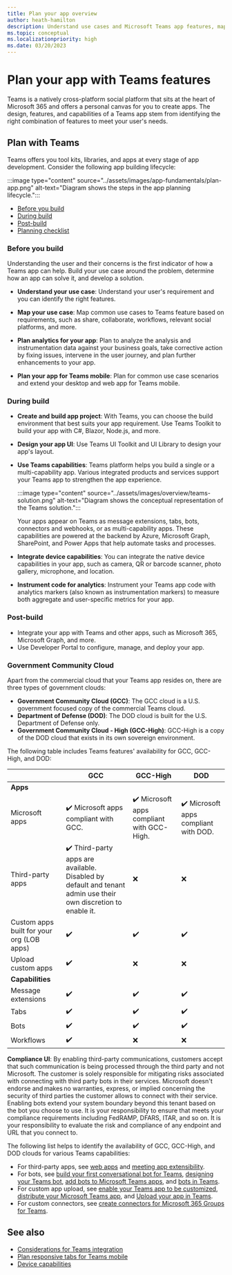 ```yaml
---
title: Plan your app overview
author: heath-hamilton
description: Understand use cases and Microsoft Teams app features, map use cases, and plan responsive tabs for mobile. Learn about Teams features, availability, and app supports for GCC, GCC-High, and DOD.
ms.topic: conceptual
ms.localizationpriority: high
ms.date: 03/20/2023
---
```


# Plan your app with Teams features

 Teams is a natively cross-platform social platform that sits at the heart of Microsoft 365 and offers a personal canvas for you to create apps. The design, features, and capabilities of a Teams app stem from identifying the right combination of features to meet your user's needs.

## Plan with Teams

Teams offers you tool kits, libraries, and apps at every stage of app development. Consider the following app building lifecycle:

:::image type="content" source="../assets/images/app-fundamentals/plan-app.png" alt-text="Diagram shows the steps in the app planning lifecycle.":::

* [Before you build](#before-you-build)
* [During build](#during-build)
* [Post-build](#post-build)
* [Planning checklist](../concepts/design/planning-checklist.md)

### Before you build

Understanding the user and their concerns is the first indicator of how a Teams app can help. Build your use case around the problem, determine how an app can solve it, and develop a solution.

* **Understand your use case**: Understand your user's requirement and you can identify the right features.

* **Map your use case**: Map common use cases to Teams feature based on requirements, such as share, collaborate, workflows, relevant social platforms, and more.

* **Plan analytics for your app**: Plan to analyze the analysis and instrumentation data against your business goals, take corrective action by fixing issues, intervene in the user journey, and plan further enhancements to your app.

* **Plan your app for Teams mobile**: Plan for common use case scenarios and extend your desktop and web app for Teams mobile.

### During build

* **Create and build app project**: With Teams, you can choose the build environment that best suits your app requirement. Use Teams Toolkit to build your app with C#, Blazor, Node.js, and more.

* **Design your app UI**: Use Teams UI Toolkit and UI Library to design your app's layout.

* **Use Teams capabilities**: Teams platform helps you build a single or a multi-capability app. Various integrated products and services support your Teams app to strengthen the app experience.

    :::image type="content" source="../assets/images/overview/teams-solution.png" alt-text="Diagram shows the conceptual representation of the Teams solution.":::

    Your apps appear on Teams as message extensions, tabs, bots, connectors and webhooks, or as multi-capability apps. These capabilities are powered at the backend by Azure, Microsoft Graph, SharePoint, and Power Apps that help automate tasks and processes.

* **Integrate device capabilities**: You can integrate the native device capabilities in your app, such as camera, QR or barcode scanner, photo gallery, microphone, and location.

* **Instrument code for analytics**: Instrument your Teams app code with analytics markers (also known as instrumentation markers) to measure both aggregate and user-specific metrics for your app.

### Post-build

* Integrate your app with Teams and other apps, such as Microsoft 365, Microsoft Graph, and more.
* Use Developer Portal to configure, manage, and deploy your app.

### Government Community Cloud

Apart from the commercial cloud that your Teams app resides on, there are three types of government clouds:

* **Government Community Cloud (GCC)**: The GCC cloud is a U.S. government focused copy of the commercial Teams cloud.
* **Department of Defense (DOD)**: The DOD cloud is built for the U.S. Department of Defense only.
* **Government Community Cloud - High (GCC-High)**: GCC-High is a copy of the DOD cloud that exists in its own sovereign environment.

The following table includes Teams features' availability for GCC, GCC-High, and DOD:

| &nbsp; | GCC | GCC-High | DOD |
|-------------|---------|---|---|
| **Apps** | &nbsp; | &nbsp; | &nbsp; |
| Microsoft apps | ✔️ Microsoft apps compliant with GCC. | ✔️ Microsoft apps compliant with GCC-High. | ✔️ Microsoft apps compliant with DOD. |
| Third-party apps | ✔️ Third-party apps are available. Disabled by default and tenant admin use their own discretion to enable it. | ❌ | ❌ |
| Custom apps built for your org (LOB apps)| ✔️ | ✔️ | ✔️ |
| Upload custom apps | ✔️ | ❌ | ❌ |
| **Capabilities** | &nbsp; | &nbsp; | &nbsp; |
| Message extensions | ✔️ | ✔️ | ✔️ |
| Tabs | ✔️ | ✔️ | ✔️ |
| Bots | ✔️ | ✔️ | ✔️ |
| Workflows | ✔️ | ❌ | ❌ |

**Compliance UI**: By enabling third-party communications, customers accept that such communication is being processed through the third party and not Microsoft. The customer is solely responsible for mitigating risks associated with connecting with third party bots in their services. Microsoft doesn't endorse and makes no warranties, express, or implied concerning the security of third parties the customer allows to connect with their service. Enabling bots extend your system boundary beyond this tenant based on the bot you choose to use. It is your responsibility to ensure that meets your compliance requirements including FedRAMP, DFARS, ITAR, and so on. It is your responsibility to evaluate the risk and compliance of any endpoint and URL that you connect to.

The following list helps to identify the availability of GCC, GCC-High, and DOD clouds for various Teams capabilities:

* For third-party apps, see [web apps](../samples/integrating-web-apps.md) and [meeting app extensibility](../apps-in-teams-meetings/teams-apps-in-meetings.md).
* For bots, see [build your first conversational bot for Teams](../sbs-teams-conversation-bot.yml), [designing your Teams bot](../bots/design/bots.md), [add bots to Microsoft Teams apps](../resources/bot-v3/bots-overview.md), and [bots in Teams](../bots/what-are-bots.md).
* For custom app upload, see [enable your Teams app to be customized](../concepts/design/enable-app-customization.md), [distribute your Microsoft Teams app](../concepts/deploy-and-publish/apps-publish-overview.md), and [Upload your app in Teams](../concepts/deploy-and-publish/apps-upload.md).
* For custom connectors, see [create connectors for Microsoft 365 Groups for Teams](../webhooks-and-connectors/how-to/connectors-creating.md).

## See also

* [Considerations for Teams integration](../samples/integrating-web-apps.md)
* [Plan responsive tabs for Teams mobile](design/plan-responsive-tabs-for-teams-mobile.md)
* [Device capabilities](device-capabilities/device-capabilities-overview.md)
